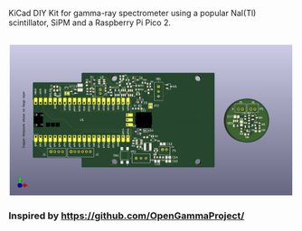 KiCad DIY Kit for gamma-ray spectrometer using a popular NaI(Tl) scintillator, SiPM and a Raspberry Pi Pico 2.

<p align="center">
  <br>
  <img alt="3d View of the detector board" title="3d View of the detector board" width="500px" src="docs/pcb-3dview-v0.0.7.png">
</p>

### Inspired by https://github.com/OpenGammaProject/
